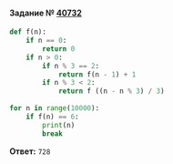#### Задание № [40732](https://inf-ege.sdamgia.ru/problem?id=40732)

```python
def f(n):
    if n == 0:
        return 0
    if n > 0:
        if n % 3 == 2:
            return f(n - 1) + 1
        if n % 3 < 2:
            return f ((n - n % 3) / 3)
        
for n in range(10000):
    if f(n) == 6:
        print(n)
        break
```
**Ответ:** ``728``
